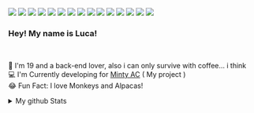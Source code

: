 <p>
    <img src="https://img.shields.io/badge/-Elixir-B284BE?style=flat-square&logo=Elixir&logoColor=white"/>
    <img src="https://img.shields.io/badge/-Lua-0000FF?style=flat-square&logo=Lua&logoColor=white"/>
    <img src="https://img.shields.io/badge/-C-FF4785?style=flat-square&logo=C&logoColor=white"/>
    <img src="https://img.shields.io/badge/-Assembly-FF4785?style=flat-square&logo=Csharp&logoColor=white"/>
    <img src="https://img.shields.io/badge/-TypeScript-1C78C0?style=flat-square&logo=TypeScript&logoColor=white"/>
    <img src="https://img.shields.io/badge/-NestJS-181717?style=flat-square&logo=NestJS&logoColor=critical"/>
    <img src="https://img.shields.io/badge/-MySQL-F29111?style=flat-square&logo=MySQL&logoColor=white"/>
    <img src="https://img.shields.io/badge/-Github-181717?style=flat-square&logo=GitHub&logoColor=white"/>
    <img src="https://img.shields.io/badge/-Git-F44D27?style=flat-square&logo=Git&logoColor=white"/>
    <img src="https://img.shields.io/badge/-Yarn-0079BF?style=flat-square&logo=Yarn&logoColor=white"/>
    <img src="https://img.shields.io/badge/-Grafana-181717?style=flat-square&logo=Grafana&logoColor=orange"/>
    <img src="https://img.shields.io/badge/-WebPack-1C78C0?style=flat-square&logo=WebPack&logoColor=white"/>
    <img src="https://img.shields.io/badge/-Google%20Cloud-4285F4?style=flat-square&logo=Google%20Cloud&logoColor=white"/>
    <img src="https://img.shields.io/badge/-Azure-123F6D?style=flat-square&logo=MicrosoftAzure&logoColor=white"/>
    <img src="https://img.shields.io/badge/-IntelliJ IDEA-222F29?style=flat-square&logo=JetBrains&logoColor=white"/>
</p>



<h3>Hey! My name is Luca!</h3><br/>
<p>
  🧔 I'm 19 and a back-end lover, also i can only survive with coffee... i think<br/>
  💻 I'm Currently developing for <a href="https://mintyac.com/">Minty AC</a> ( My project )<br/>
  😂 Fun Fact: I love Monkeys and Alpacas!
</p>

<details>
  <summary>My github Stats</summary><br/>
  <img align="left" width="490" height="165" src="https://github-readme-stats.vercel.app/api?username=synterrr&show_icons=true&hide_border=false&line_height=20&title_color=000000&icon_color=ff0000&show_owner=true"/>
  <img align="right" src="https://github-readme-stats.vercel.app/api/top-langs/?username=synterrr"/>
</details>
